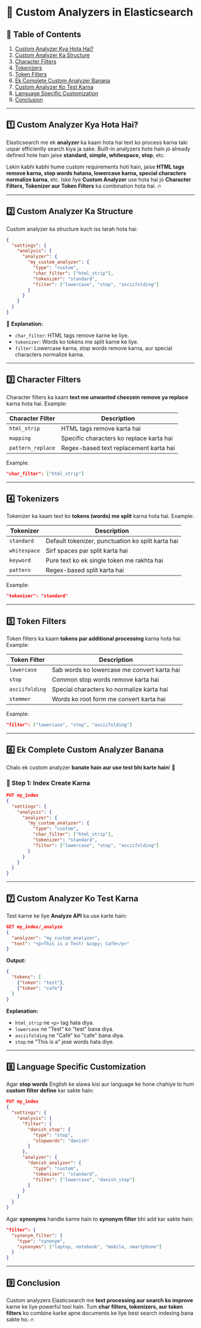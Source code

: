 # 📌 Custom Analyzers in Elasticsearch

## 📜 Table of Contents
1. [Custom Analyzer Kya Hota Hai?](#custom-analyzer-kya-hota-hai)
2. [Custom Analyzer Ka Structure](#custom-analyzer-ka-structure)
3. [Character Filters](#character-filters)
4. [Tokenizers](#tokenizers)
5. [Token Filters](#token-filters)
6. [Ek Complete Custom Analyzer Banana](#ek-complete-custom-analyzer-banana)
7. [Custom Analyzer Ko Test Karna](#custom-analyzer-ko-test-karna)
8. [Language Specific Customization](#language-specific-customization)
9. [Conclusion](#conclusion)

---

## 1️⃣ Custom Analyzer Kya Hota Hai?
Elasticsearch me ek **analyzer** ka kaam hota hai text ko process karna taki uspar efficiently search kiya ja sake. Built-in analyzers hote hain jo already defined hote hain jaise **standard, simple, whitespace, stop**, etc.

Lekin kabhi kabhi hume custom requirements hoti hain, jaise **HTML tags remove karna, stop words hatana, lowercase karna, special characters normalize karna**, etc. Iske liye **Custom Analyzer** use hota hai jo **Character Filters, Tokenizer aur Token Filters** ka combination hota hai. 🔥

---

## 2️⃣ Custom Analyzer Ka Structure
Custom analyzer ka structure kuch iss tarah hota hai:

```json
{
  "settings": {
    "analysis": {
      "analyzer": {
        "my_custom_analyzer": {
          "type": "custom",
          "char_filter": ["html_strip"],
          "tokenizer": "standard",
          "filter": ["lowercase", "stop", "asciifolding"]
        }
      }
    }
  }
}
```

📝 **Explanation:**
- `char_filter`: HTML tags remove karne ke liye.
- `tokenizer`: Words ko tokens me split karne ke liye.
- `filter`: Lowercase karna, stop words remove karna, aur special characters normalize karna.

---

## 3️⃣ Character Filters
Character filters ka kaam **text me unwanted cheezein remove ya replace** karna hota hai. Example:

| Character Filter | Description |
|-----------------|-------------|
| `html_strip` | HTML tags remove karta hai |
| `mapping` | Specific characters ko replace karta hai |
| `pattern_replace` | Regex-based text replacement karta hai |

Example:
```json
"char_filter": ["html_strip"]
```

---

## 4️⃣ Tokenizers
Tokenizer ka kaam text ko **tokens (words) me split** karna hota hai. Example:

| Tokenizer | Description |
|-----------|-------------|
| `standard` | Default tokenizer, punctuation ko split karta hai |
| `whitespace` | Sirf spaces par split karta hai |
| `keyword` | Pure text ko ek single token me rakhta hai |
| `pattern` | Regex-based split karta hai |

Example:
```json
"tokenizer": "standard"
```

---

## 5️⃣ Token Filters
Token filters ka kaam **tokens par additional processing** karna hota hai. Example:

| Token Filter | Description |
|-------------|-------------|
| `lowercase` | Sab words ko lowercase me convert karta hai |
| `stop` | Common stop words remove karta hai |
| `asciifolding` | Special characters ko normalize karta hai |
| `stemmer` | Words ko root form me convert karta hai |

Example:
```json
"filter": ["lowercase", "stop", "asciifolding"]
```

---

## 6️⃣ Ek Complete Custom Analyzer Banana
Chalo ek custom analyzer **banate hain aur use test bhi karte hain**! 🚀

### 🎯 Step 1: Index Create Karna
```json
PUT my_index
{
  "settings": {
    "analysis": {
      "analyzer": {
        "my_custom_analyzer": {
          "type": "custom",
          "char_filter": ["html_strip"],
          "tokenizer": "standard",
          "filter": ["lowercase", "stop", "asciifolding"]
        }
      }
    }
  }
}
```

---

## 7️⃣ Custom Analyzer Ko Test Karna
Test karne ke liye **Analyze API** ka use karte hain:

```json
GET my_index/_analyze
{
  "analyzer": "my_custom_analyzer",
  "text": "<p>This is a Test! &copy; Café</p>"
}
```

**Output:**
```json
{
  "tokens": [
    {"token": "test"},
    {"token": "cafe"}
  ]
}
```
**Explanation:**
- `html_strip` ne `<p>` tag hata diya.
- `lowercase` ne "Test" ko "test" bana diya.
- `asciifolding` ne "Café" ko "cafe" bana diya.
- `stop` ne "This is a" jese words hata diye.

---

## 8️⃣ Language Specific Customization
Agar **stop words** English ke alawa kisi aur language ke hone chahiye to hum **custom filter define** kar sakte hain:

```json
PUT my_index
{
  "settings": {
    "analysis": {
      "filter": {
        "danish_stop": {
          "type": "stop",
          "stopwords": "danish"
        }
      },
      "analyzer": {
        "danish_analyzer": {
          "type": "custom",
          "tokenizer": "standard",
          "filter": ["lowercase", "danish_stop"]
        }
      }
    }
  }
}
```

Agar **synonyms** handle karne hain to **synonym filter** bhi add kar sakte hain:
```json
"filter": {
  "synonym_filter": {
    "type": "synonym",
    "synonyms": ["laptop, notebook", "mobile, smartphone"]
  }
}
```

---

## 9️⃣ Conclusion
Custom analyzers Elasticsearch me **text processing aur search ko improve** karne ke liye powerful tool hain. Tum **char filters, tokenizers, aur token filters** ko combine karke apne documents ke liye best search indexing bana sakte ho. 🔥

